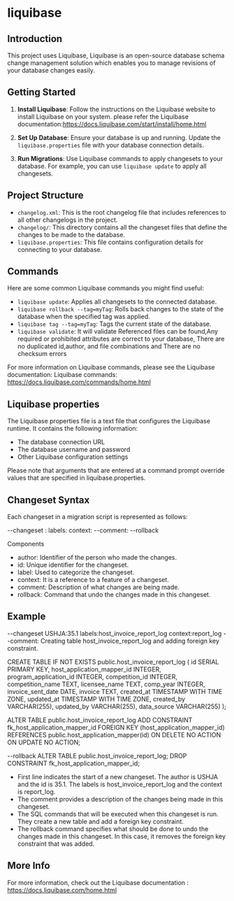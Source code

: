 # liquibase

## Introduction

This project uses Liquibase, Liquibase is an open-source database schema change management solution which enables you to manage revisions of your database changes easily.

## Getting Started

1. **Install Liquibase**: Follow the instructions on the Liquibase website to install Liquibase on your system. please refer the Liquibase documentation:https://docs.liquibase.com/start/install/home.html

2. **Set Up Database**: Ensure your database is up and running. Update the `liquibase.properties` file with your database connection details.

3. **Run Migrations**: Use Liquibase commands to apply changesets to your database. For example, you can use `liquibase update` to apply all changesets.

## Project Structure

- `changelog.xml`: This is the root changelog file that includes references to all other changelogs in the project.
- `changelog/`: This directory contains all the changeset files that define the changes to be made to the database.
- `liquibase.properties`: This file contains configuration details for connecting to your database.

## Commands

Here are some common Liquibase commands you might find useful:

- `liquibase update`: Applies all changesets to the connected database.
- `liquibase rollback --tag=myTag`: Rolls back changes to the state of the database when the specified tag was applied.
- `liquibase tag --tag=myTag`: Tags the current state of the database.
- `liquibase validate`: It will validate Referenced files can be found,Any required or prohibited attributes are correct to your database, There are no duplicated id,author, and file combinations and There are no checksum errors

For more information on Liquibase commands, please see the Liquibase documentation: Liquibase commands: https://docs.liquibase.com/commands/home.html

## Liquibase properties

The Liquibase properties file is a text file that configures the Liquibase runtime. It contains the following information:

- The database connection URL
- The database username and password
- Other Liquibase configuration settings

Please note that arguments that are entered at a command prompt override values that are specified in liquibase.properties.

## Changeset Syntax

Each changeset in a migration script is represented as follows:

--changeset <author>:<id> labels:<label> context:<context>
--comment: <comment>
--rollback <rollback command>

Components
- author: Identifier of the person who made the changes.
- id: Unique identifier for the changeset.
- label: Used to categorize the changeset.
- context: It is a reference to a feature of a changeset.
- comment: Description of what changes are being made.
- rollback: Command that undo the changes made in this changeset.

## Example

--changeset USHJA:35.1 labels:host_invoice_report_log context:report_log
--comment: Creating table host_invoice_report_log and adding foreign key constraint.

CREATE TABLE IF NOT EXISTS public.host_invoice_report_log
(
	id SERIAL PRIMARY KEY,
	host_application_mapper_id INTEGER,
	program_application_id INTEGER,
	competition_id INTEGER,
	competition_name TEXT,
	licensee_name TEXT,
	comp_year INTEGER,
	invoice_sent_date DATE,
	invoice TEXT,
	created_at TIMESTAMP WITH TIME ZONE,
	updated_at TIMESTAMP WITH TIME ZONE,
	created_by VARCHAR(255),
	updated_by VARCHAR(255),
	data_source VARCHAR(255)
);

ALTER TABLE public.host_invoice_report_log
ADD CONSTRAINT fk_host_application_mapper_id
FOREIGN KEY (host_application_mapper_id)
REFERENCES public.host_application_mapper(id)
ON DELETE NO ACTION
ON UPDATE NO ACTION;

--rollback ALTER TABLE public.host_invoice_report_log; DROP CONSTRAINT fk_host_application_mapper_id;

- First line indicates the start of a new changeset. The author is USHJA and the id is 35.1. The labels is host_invoice_report_log and the context is report_log.
- The comment provides a description of the changes being made in this changeset.
- The SQL commands that will be executed when this changeset is run. They create a new table and add a foreign key constraint.
- The rollback command specifies what should be done to undo the changes made in this changeset. In this case, it removes the foreign key constraint that was added.

## More Info

For more information, check out the Liquibase documentation : https://docs.liquibase.com/home.html